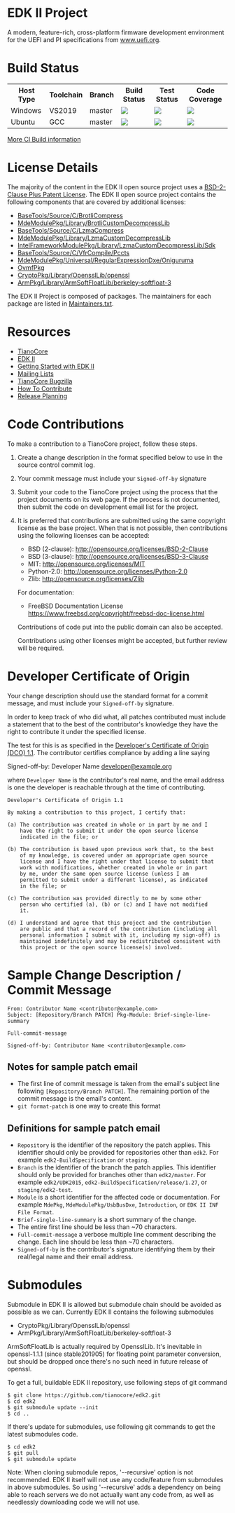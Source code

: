 # EDK II Project

A modern, feature-rich, cross-platform firmware development environment
for the UEFI and PI specifications from www.uefi.org.

# Build Status

<table>
  <tr>
    <th>Host Type</th>
    <th>Toolchain</th>
    <th>Branch</th>
    <th>Build Status</th>
    <th>Test Status</th>
    <th>Code Coverage</th>
  </tr>
  <tr>
    <td>Windows</td>
    <td>VS2019</td>
    <td>master</td>
    <td>
      <a  href="https://dev.azure.com/tianocore/edk2-ci/_build/latest?definitionId=32&branchName=master">
      <img src="https://dev.azure.com/tianocore/edk2-ci/_apis/build/status/Windows%20VS2019%20CI?branchName=master"/></a>
    </td>
    <td>
      <a  href="https://dev.azure.com/tianocore/edk2-ci/_build/latest?definitionId=32&branchName=master">
      <img src="https://img.shields.io/azure-devops/tests/tianocore/edk2-ci/32.svg"/></a>
    </td>
    <td>
      <a  href="https://dev.azure.com/tianocore/edk2-ci/_build/latest?definitionId=32&branchName=master">
      <img src="https://img.shields.io/badge/coverage-coming_soon-blue"/></a>
    </td>
  </tr>
  <tr>
    <td>Ubuntu</td>
    <td>GCC</td>
    <td>master</td>
    <td>
      <a  href="https://dev.azure.com/tianocore/edk2-ci/_build/latest?definitionId=31&branchName=master">
      <img src="https://dev.azure.com/tianocore/edk2-ci/_apis/build/status/Ubuntu%20GCC5%20CI?branchName=master"/></a>
    </td>
    <td>
      <a  href="https://dev.azure.com/tianocore/edk2-ci/_build/latest?definitionId=31&branchName=master">
      <img src="https://img.shields.io/azure-devops/tests/tianocore/edk2-ci/31.svg"/></a>
    </td>
    <td>
      <a  href="https://dev.azure.com/tianocore/edk2-ci/_build/latest?definitionId=31&branchName=master">
      <img src="https://img.shields.io/badge/coverage-coming_soon-blue"/></a>
    </td>
  </tr>
</table>

[More CI Build information](.pytool/Readme.md)

# License Details

The majority of the content in the EDK II open source project uses a
[BSD-2-Clause Plus Patent License](License.txt).  The EDK II open source project
contains the following components that are covered by additional licenses:
* [BaseTools/Source/C/BrotliCompress](BaseTools/Source/C/BrotliCompress/LICENSE)
* [MdeModulePkg/Library/BrotliCustomDecompressLib](MdeModulePkg/Library/BrotliCustomDecompressLib/LICENSE)
* [BaseTools/Source/C/LzmaCompress](BaseTools/Source/C/LzmaCompress/LZMA-SDK-README.txt)
* [MdeModulePkg/Library/LzmaCustomDecompressLib](MdeModulePkg/Library/LzmaCustomDecompressLib/LZMA-SDK-README.txt)
* [IntelFrameworkModulePkg/Library/LzmaCustomDecompressLib/Sdk](IntelFrameworkModulePkg/Library/LzmaCustomDecompressLib/LZMA-SDK-README.txt)
* [BaseTools/Source/C/VfrCompile/Pccts](BaseTools/Source/C/VfrCompile/Pccts/RIGHTS)
* [MdeModulePkg/Universal/RegularExpressionDxe/Oniguruma](MdeModulePkg/Universal/RegularExpressionDxe/Oniguruma/README)
* [OvmfPkg](OvmfPkg/License.txt)
* [CryptoPkg/Library/OpensslLib/openssl](https://github.com/openssl/openssl/blob/50eaac9f3337667259de725451f201e784599687/LICENSE)
* [ArmPkg/Library/ArmSoftFloatLib/berkeley-softfloat-3](https://github.com/ucb-bar/berkeley-softfloat-3/blob/b64af41c3276f97f0e181920400ee056b9c88037/COPYING.txt)

The EDK II Project is composed of packages.  The maintainers for each package
are listed in [Maintainers.txt](Maintainers.txt).

# Resources
* [TianoCore](http://www.tianocore.org)
* [EDK II](https://github.com/tianocore/tianocore.github.io/wiki/EDK-II)
* [Getting Started with EDK II](https://github.com/tianocore/tianocore.github.io/wiki/Getting-Started-with-EDK-II)
* [Mailing Lists](https://github.com/tianocore/tianocore.github.io/wiki/Mailing-Lists)
* [TianoCore Bugzilla](https://bugzilla.tianocore.org)
* [How To Contribute](https://github.com/tianocore/tianocore.github.io/wiki/How-To-Contribute)
* [Release Planning](https://github.com/tianocore/tianocore.github.io/wiki/EDK-II-Release-Planning)

# Code Contributions
To make a contribution to a TianoCore project, follow these steps.
1. Create a change description in the format specified below to
   use in the source control commit log.
2. Your commit message must include your `Signed-off-by` signature
3. Submit your code to the TianoCore project using the process
   that the project documents on its web page.  If the process is
   not documented, then submit the code on development email list
   for the project.
4. It is preferred that contributions are submitted using the same
   copyright license as the base project. When that is not possible,
   then contributions using the following licenses can be accepted:
   * BSD (2-clause): http://opensource.org/licenses/BSD-2-Clause
   * BSD (3-clause): http://opensource.org/licenses/BSD-3-Clause
   * MIT: http://opensource.org/licenses/MIT
   * Python-2.0: http://opensource.org/licenses/Python-2.0
   * Zlib: http://opensource.org/licenses/Zlib

   For documentation:
   * FreeBSD Documentation License
     https://www.freebsd.org/copyright/freebsd-doc-license.html

   Contributions of code put into the public domain can also be
   accepted.

   Contributions using other licenses might be accepted, but further
   review will be required.

# Developer Certificate of Origin

Your change description should use the standard format for a
commit message, and must include your `Signed-off-by` signature.

In order to keep track of who did what, all patches contributed must
include a statement that to the best of the contributor's knowledge
they have the right to contribute it under the specified license.

The test for this is as specified in the [Developer's Certificate of
Origin (DCO) 1.1](https://developercertificate.org/). The contributor
certifies compliance by adding a line saying

  Signed-off-by: Developer Name <developer@example.org>

where `Developer Name` is the contributor's real name, and the email
address is one the developer is reachable through at the time of
contributing.

```
Developer's Certificate of Origin 1.1

By making a contribution to this project, I certify that:

(a) The contribution was created in whole or in part by me and I
    have the right to submit it under the open source license
    indicated in the file; or

(b) The contribution is based upon previous work that, to the best
    of my knowledge, is covered under an appropriate open source
    license and I have the right under that license to submit that
    work with modifications, whether created in whole or in part
    by me, under the same open source license (unless I am
    permitted to submit under a different license), as indicated
    in the file; or

(c) The contribution was provided directly to me by some other
    person who certified (a), (b) or (c) and I have not modified
    it.

(d) I understand and agree that this project and the contribution
    are public and that a record of the contribution (including all
    personal information I submit with it, including my sign-off) is
    maintained indefinitely and may be redistributed consistent with
    this project or the open source license(s) involved.
```

# Sample Change Description / Commit Message

```
From: Contributor Name <contributor@example.com>
Subject: [Repository/Branch PATCH] Pkg-Module: Brief-single-line-summary

Full-commit-message

Signed-off-by: Contributor Name <contributor@example.com>
```

## Notes for sample patch email

* The first line of commit message is taken from the email's subject
  line following `[Repository/Branch PATCH]`. The remaining portion of the
  commit message is the email's content.
* `git format-patch` is one way to create this format

## Definitions for sample patch email

* `Repository` is the identifier of the repository the patch applies.
  This identifier should only be provided for repositories other than
  `edk2`. For example `edk2-BuildSpecification` or `staging`.
* `Branch` is the identifier of the branch the patch applies. This
  identifier should only be provided for branches other than `edk2/master`.
  For example `edk2/UDK2015`, `edk2-BuildSpecification/release/1.27`, or
  `staging/edk2-test`.
* `Module` is a short identifier for the affected code or documentation. For
  example `MdePkg`, `MdeModulePkg/UsbBusDxe`, `Introduction`, or
  `EDK II INF File Format`.
* `Brief-single-line-summary` is a short summary of the change.
* The entire first line should be less than ~70 characters.
* `Full-commit-message` a verbose multiple line comment describing
  the change.  Each line should be less than ~70 characters.
* `Signed-off-by` is the contributor's signature identifying them
  by their real/legal name and their email address.

# Submodules

Submodule in EDK II is allowed but submodule chain should be avoided
as possible as we can. Currently EDK II contains the following submodules

- CryptoPkg/Library/OpensslLib/openssl
- ArmPkg/Library/ArmSoftFloatLib/berkeley-softfloat-3

ArmSoftFloatLib is actually required by OpensslLib. It's inevitable
in openssl-1.1.1 (since stable201905) for floating point parameter
conversion, but should be dropped once there's no such need in future
release of openssl.

To get a full, buildable EDK II repository, use following steps of git
command

```
$ git clone https://github.com/tianocore/edk2.git
$ cd edk2
$ git submodule update --init
$ cd ..
```

If there's update for submodules, use following git commands to get the
latest submodules code.

```
$ cd edk2
$ git pull
$ git submodule update
```

Note: When cloning submodule repos, '--recursive' option is not
recommended. EDK II itself will not use any code/feature from
submodules in above submodules. So using '--recursive' adds a
dependency on being able to reach servers we do not actually want
any code from, as well as needlessly downloading code we will not
use.
